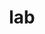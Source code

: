 ---
layout: profiles
permalink: /people/
title: lab
description: Members of the Adaptive Learning (in) Psychology and Neuroscience (ALPN) Lab at the CHBH 🧠
nav: true
nav_order: 6

profiles:
  # if you want to include more than one profile, just replicate the following block
  # and create one content file for each profile inside _pages/
  - align: right
    image: lei.png
    content: about_lei.md
    image_circular: false # crops the image to make it circular
  - align: left
    image: gwyn.png
    content: about_gwyn.md
    image_circular: false # crops the image to make it circular
---